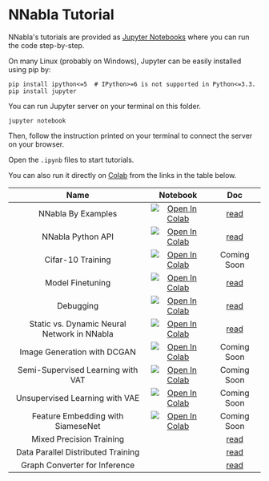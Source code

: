 # NNabla Tutorial

NNabla's tutorials are provided as [Jupyter Notebooks](http://jupyter.org/)
where you can run the code step-by-step.

On many Linux (probably on Windows), Jupyter can be easily installed using pip by:

```shell
pip install ipython<=5  # IPython>=6 is not supported in Python<=3.3.
pip install jupyter
```


You can run Jupyter server on your terminal on this folder.

```shell
jupyter notebook
```

Then, follow the instruction printed on your terminal to connect the server
on your browser.

Open the `.ipynb` files to start tutorials.


You can also run it directly on [Colab](https://colab.research.google.com/) from the links in the table below.


| Name        | Notebook           | Doc  |
|:------------------------------------------------:|:-------------:|:-----:|
| NNabla By Examples      | [![Open In Colab](https://colab.research.google.com/assets/colab-badge.svg)](https://colab.research.google.com/github/sony/nnabla/blob/master/tutorial/by_examples.ipynb) | [read](https://nnabla.readthedocs.io/en/latest/python/tutorial/by_examples.html) |
| NNabla Python API     | [![Open In Colab](https://colab.research.google.com/assets/colab-badge.svg)](https://colab.research.google.com/github/sony/nnabla/blob/master/tutorial/python_api.ipynb) | [read](https://nnabla.readthedocs.io/en/latest/python/tutorial/python_api.html) |
| Cifar-10 Training     | [![Open In Colab](https://colab.research.google.com/assets/colab-badge.svg)](https://colab.research.google.com/github/sony/nnabla/blob/master/tutorial/cifar10_classification.ipynb) | Coming Soon |
| Model Finetuning      | [![Open In Colab](https://colab.research.google.com/assets/colab-badge.svg)](https://colab.research.google.com/github/sony/nnabla/blob/master/tutorial/model_finetuning.ipynb) | [read](https://nnabla.readthedocs.io/en/latest/python/tutorial/model_finetuning.html) |
| Debugging      | [![Open In Colab](https://colab.research.google.com/assets/colab-badge.svg)](https://colab.research.google.com/github/sony/nnabla/blob/master/tutorial/debugging.ipynb) | [read](https://nnabla.readthedocs.io/en/latest/python/tutorial/debugging.html) |
| Static vs. Dynamic Neural Network in NNabla      | [![Open In Colab](https://colab.research.google.com/assets/colab-badge.svg)](https://colab.research.google.com/github/sony/nnabla/blob/master/tutorial/dynamic_and_static_nn.ipynb) | [read](https://nnabla.readthedocs.io/en/latest/python/tutorial/dynamic_and_static_nn.html) |
| Image Generation with DCGAN     | [![Open In Colab](https://colab.research.google.com/assets/colab-badge.svg)](https://colab.research.google.com/github/sony/nnabla/blob/master/tutorial/dcgan_image_generation.ipynb) | Coming Soon |
| Semi-Supervised Learning with VAT     | [![Open In Colab](https://colab.research.google.com/assets/colab-badge.svg)](https://colab.research.google.com/github/sony/nnabla/blob/master/tutorial/vat_semi_supervised_learning.ipynb) | Coming Soon |
| Unsupervised Learning with VAE     | [![Open In Colab](https://colab.research.google.com/assets/colab-badge.svg)](https://colab.research.google.com/github/sony/nnabla/blob/master/tutorial/vae_unsupervised_learning.ipynb) | Coming Soon |
| Feature Embedding with SiameseNet    | [![Open In Colab](https://colab.research.google.com/assets/colab-badge.svg)](https://colab.research.google.com/github/sony/nnabla/blob/master/tutorial/siamese_feature_embedding.ipynb) | Coming Soon |
| Mixed Precision Training      |  | [read](https://nnabla.readthedocs.io/en/latest/python/tutorial/mixed_precision_training.html) |
| Data Parallel Distributed Training      |  | [read](https://nnabla.readthedocs.io/en/latest/python/tutorial/multi_device_training.html) |
| Graph Converter for Inference      |  | [read](https://nnabla.readthedocs.io/en/latest/python/tutorial/graph_converter_for_inference.html) |
